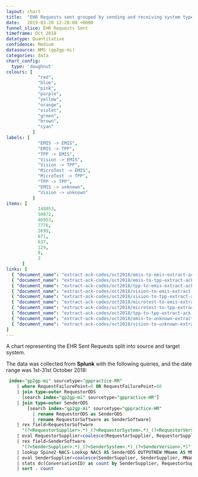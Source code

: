 ```yaml
---
layout: chart
title:  "EHR Requests sent grouped by sending and receiving system type"
date:   2019-03-20 12:28:00 +0000
funnel_slice: EHR Requests Sent
timeframe: Oct 2018
datatype: Quantitative
confidence: Medium
datasource: NMS (gp2gp-mi)
categories: data
chart_config: 
  type: 'doughnut'
colours: [
            "red",
            "blue",
            "pink",
            "purple",
            "yellow",
            "orange",
            "violet",
            "green",
            "brown",
            "cyan"
          ]
labels: [
            "EMIS -> EMIS",
            "EMIS -> TPP",
            "TPP -> EMIS",
            "Vision -> EMIS",
            "Vision -> TPP",
            "MicroTest -> EMIS",
            "MicroTest -> TPP",
            "TPP -> TPP",
            "EMIS -> unknown",
            "Vision -> unknown"
          ]
items: [
            148053,
            50072,
            46953,
            7776,
            2699,
            671,
            637,
            129,
            8,
            2
      ]
links: [
  { "document_name": "extract-ack-codes/oct2018/emis-to-emis-extract-ack-codes" },
  { "document_name": "extract-ack-codes/oct2018/emis-to-tpp-extract-ack-codes" },
  { "document_name": "extract-ack-codes/oct2018/tpp-to-emis-extract-ack-codes" },
  { "document_name": "extract-ack-codes/oct2018/vision-to-emis-extract-ack-codes" },
  { "document_name": "extract-ack-codes/oct2018/vision-to-tpp-extract-ack-codes" },
  { "document_name": "extract-ack-codes/oct2018/microtest-to-emis-extract-ack-codes" },
  { "document_name": "extract-ack-codes/oct2018/microtest-to-tpp-extract-ack-codes" },
  { "document_name": "extract-ack-codes/oct2018/tpp-to-tpp-extract-ack-codes" },
  { "document_name": "extract-ack-codes/oct2018/emis-to-unknown-extract-ack-codes" },
  { "document_name": "extract-ack-codes/oct2018/vision-to-unknown-extract-ack-codes" }
]
---
```

A chart representing the EHR Sent Requests split into source and target system.

The data was collected from **Splunk** with the following queries, and the date range was 1st-31st October 2018:

```sql
 index="gp2gp-mi" sourcetype="gppractice-RR"
    | where RequestFailurePoint=0 OR RequestFailurePoint=60 
    | join type=outer RequestorODS 
      [search index="gp2gp-mi" sourcetype="gppractice-HR"] 
    | join type=outer SenderODS 
        [search index="gp2gp-mi" sourcetype="gppractice-HR" 
          | rename RequestorODS as SenderODS 
          | rename RequestorSoftware as SenderSoftware]
    | rex field=RequestorSoftware 
      "(?<RequestorSupplier>.*)_(?<RequestorSystem>.*)_(?<RequestorVersion>.*)"
    | eval RequestorSupplier=coalesce(RequestorSupplier, RequestorSupplier, "unknown")
    | rex field=SenderSoftware 
      "(?<SenderSupplier>.*)_(?<SenderSystem>.*)_(?<SenderVersion>.*)"
    | lookup Spine2-NACS-Lookup NACS AS SenderODS OUTPUTNEW MName AS MName
    | eval SenderSupplier=coalesce(SenderSupplier, SenderSupplier, MName, MName, "unknown")
    | stats dc(ConversationID) as count by SenderSupplier, RequestorSupplier
    | sort - count
```
